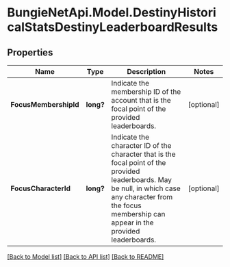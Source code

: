 # BungieNetApi.Model.DestinyHistoricalStatsDestinyLeaderboardResults
## Properties

Name | Type | Description | Notes
------------ | ------------- | ------------- | -------------
**FocusMembershipId** | **long?** | Indicate the membership ID of the account that is the focal point of the provided leaderboards. | [optional] 
**FocusCharacterId** | **long?** | Indicate the character ID of the character that is the focal point of the provided leaderboards. May be null, in which case any character from the focus membership can appear in the provided leaderboards. | [optional] 

[[Back to Model list]](../README.md#documentation-for-models) [[Back to API list]](../README.md#documentation-for-api-endpoints) [[Back to README]](../README.md)

